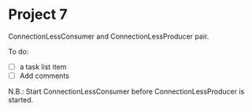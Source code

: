 Project 7
====================
ConnectionLessConsumer and ConnectionLessProducer pair.

To do:
- [ ] a task list item
- [ ] Add comments

N.B.:
Start ConnectionLessConsumer before ConnectionLessProducer is started.

